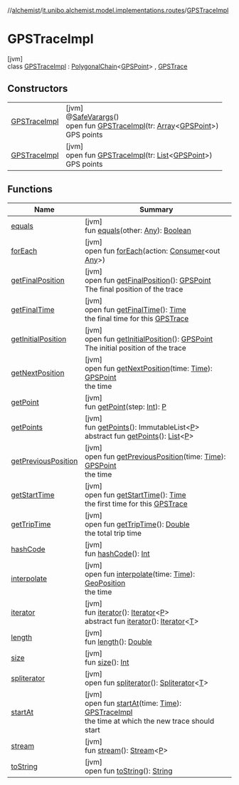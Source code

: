 //[alchemist](../../../index.md)/[it.unibo.alchemist.model.implementations.routes](../index.md)/[GPSTraceImpl](index.md)

# GPSTraceImpl

[jvm]\
class [GPSTraceImpl](index.md) : [PolygonalChain](../-polygonal-chain/index.md)<[GPSPoint](../../it.unibo.alchemist.model.interfaces/-g-p-s-point/index.md)> , [GPSTrace](../../it.unibo.alchemist.model.interfaces/-g-p-s-trace/index.md)

## Constructors

| | |
|---|---|
| [GPSTraceImpl](-g-p-s-trace-impl.md) | [jvm]<br>@[SafeVarargs](https://docs.oracle.com/javase/8/docs/api/java/lang/SafeVarargs.html)()<br>open fun [GPSTraceImpl](-g-p-s-trace-impl.md)(tr: [Array](https://kotlinlang.org/api/latest/jvm/stdlib/kotlin/-array/index.html)<[GPSPoint](../../it.unibo.alchemist.model.interfaces/-g-p-s-point/index.md)>)<br>GPS points |
| [GPSTraceImpl](-g-p-s-trace-impl.md) | [jvm]<br>open fun [GPSTraceImpl](-g-p-s-trace-impl.md)(tr: [List](https://docs.oracle.com/javase/8/docs/api/java/util/List.html)<[GPSPoint](../../it.unibo.alchemist.model.interfaces/-g-p-s-point/index.md)>)<br>GPS points |

## Functions

| Name | Summary |
|---|---|
| [equals](../-polygonal-chain/equals.md) | [jvm]<br>fun [equals](../-polygonal-chain/equals.md)(other: [Any](https://kotlinlang.org/api/latest/jvm/stdlib/kotlin/-any/index.html)): [Boolean](https://kotlinlang.org/api/latest/jvm/stdlib/kotlin/-boolean/index.html) |
| [forEach](../../it.unibo.alchemist.expressions.implementations/-list-tree-node/index.md#-655675525%2FFunctions%2F-267951372) | [jvm]<br>open fun [forEach](../../it.unibo.alchemist.expressions.implementations/-list-tree-node/index.md#-655675525%2FFunctions%2F-267951372)(action: [Consumer](https://docs.oracle.com/javase/8/docs/api/java/util/function/Consumer.html)<out [Any](https://kotlinlang.org/api/latest/jvm/stdlib/kotlin/-any/index.html)>) |
| [getFinalPosition](get-final-position.md) | [jvm]<br>open fun [getFinalPosition](get-final-position.md)(): [GPSPoint](../../it.unibo.alchemist.model.interfaces/-g-p-s-point/index.md)<br>The final position of the trace |
| [getFinalTime](get-final-time.md) | [jvm]<br>open fun [getFinalTime](get-final-time.md)(): [Time](../../it.unibo.alchemist.model.interfaces/-time/index.md)<br>the final time for this [GPSTrace](../../it.unibo.alchemist.model.interfaces/-g-p-s-trace/index.md) |
| [getInitialPosition](get-initial-position.md) | [jvm]<br>open fun [getInitialPosition](get-initial-position.md)(): [GPSPoint](../../it.unibo.alchemist.model.interfaces/-g-p-s-point/index.md)<br>The initial position of the trace |
| [getNextPosition](get-next-position.md) | [jvm]<br>open fun [getNextPosition](get-next-position.md)(time: [Time](../../it.unibo.alchemist.model.interfaces/-time/index.md)): [GPSPoint](../../it.unibo.alchemist.model.interfaces/-g-p-s-point/index.md)<br>the time |
| [getPoint](../-polygonal-chain/get-point.md) | [jvm]<br>fun [getPoint](../-polygonal-chain/get-point.md)(step: [Int](https://kotlinlang.org/api/latest/jvm/stdlib/kotlin/-int/index.html)): [P](../../it.unibo.alchemist.model.interfaces/-position2-d/index.md) |
| [getPoints](../-polygonal-chain/get-points.md) | [jvm]<br>fun [getPoints](../-polygonal-chain/get-points.md)(): ImmutableList<[P](../../it.unibo.alchemist.model.interfaces/-position2-d/index.md)><br>abstract fun [getPoints](../../it.unibo.alchemist.model.interfaces/-route/get-points.md)(): [List](https://docs.oracle.com/javase/8/docs/api/java/util/List.html)<[P](../../it.unibo.alchemist.model.interfaces/-position2-d/index.md)> |
| [getPreviousPosition](get-previous-position.md) | [jvm]<br>open fun [getPreviousPosition](get-previous-position.md)(time: [Time](../../it.unibo.alchemist.model.interfaces/-time/index.md)): [GPSPoint](../../it.unibo.alchemist.model.interfaces/-g-p-s-point/index.md)<br>the time |
| [getStartTime](get-start-time.md) | [jvm]<br>open fun [getStartTime](get-start-time.md)(): [Time](../../it.unibo.alchemist.model.interfaces/-time/index.md)<br>the first time for this [GPSTrace](../../it.unibo.alchemist.model.interfaces/-g-p-s-trace/index.md) |
| [getTripTime](get-trip-time.md) | [jvm]<br>open fun [getTripTime](get-trip-time.md)(): [Double](https://kotlinlang.org/api/latest/jvm/stdlib/kotlin/-double/index.html)<br>the total trip time |
| [hashCode](../-polygonal-chain/hash-code.md) | [jvm]<br>fun [hashCode](../-polygonal-chain/hash-code.md)(): [Int](https://kotlinlang.org/api/latest/jvm/stdlib/kotlin/-int/index.html) |
| [interpolate](interpolate.md) | [jvm]<br>open fun [interpolate](interpolate.md)(time: [Time](../../it.unibo.alchemist.model.interfaces/-time/index.md)): [GeoPosition](../../it.unibo.alchemist.model.interfaces/-geo-position/index.md)<br>the time |
| [iterator](../-polygonal-chain/iterator.md) | [jvm]<br>fun [iterator](../-polygonal-chain/iterator.md)(): [Iterator](https://docs.oracle.com/javase/8/docs/api/java/util/Iterator.html)<[P](../../it.unibo.alchemist.model.interfaces/-position2-d/index.md)><br>abstract fun [iterator](../../it.unibo.alchemist.loader.variables/-arbitrary-variable/index.md#-1606146105%2FFunctions%2F-267951372)(): [Iterator](https://docs.oracle.com/javase/8/docs/api/java/util/Iterator.html)<[T](https://docs.oracle.com/javase/8/docs/api/java/lang/Iterable.html)> |
| [length](../-polygonal-chain/length.md) | [jvm]<br>fun [length](../-polygonal-chain/length.md)(): [Double](https://kotlinlang.org/api/latest/jvm/stdlib/kotlin/-double/index.html) |
| [size](../-polygonal-chain/size.md) | [jvm]<br>fun [size](../-polygonal-chain/size.md)(): [Int](https://kotlinlang.org/api/latest/jvm/stdlib/kotlin/-int/index.html) |
| [spliterator](../../it.unibo.alchemist.expressions.implementations/-list-tree-node/index.md#-677603448%2FFunctions%2F-267951372) | [jvm]<br>open fun [spliterator](../../it.unibo.alchemist.expressions.implementations/-list-tree-node/index.md#-677603448%2FFunctions%2F-267951372)(): [Spliterator](https://docs.oracle.com/javase/8/docs/api/java/util/Spliterator.html)<[T](https://docs.oracle.com/javase/8/docs/api/java/lang/Iterable.html)> |
| [startAt](start-at.md) | [jvm]<br>open fun [startAt](start-at.md)(time: [Time](../../it.unibo.alchemist.model.interfaces/-time/index.md)): [GPSTraceImpl](index.md)<br>the time at which the new trace should start |
| [stream](../-polygonal-chain/stream.md) | [jvm]<br>fun [stream](../-polygonal-chain/stream.md)(): [Stream](https://docs.oracle.com/javase/8/docs/api/java/util/stream/Stream.html)<[P](../../it.unibo.alchemist.model.interfaces/-position2-d/index.md)> |
| [toString](../-polygonal-chain/to-string.md) | [jvm]<br>open fun [toString](../-polygonal-chain/to-string.md)(): [String](https://docs.oracle.com/javase/8/docs/api/java/lang/String.html) |
